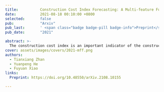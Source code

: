 ```yaml
---
title:          Construction Cost Index Forecasting: A Multi-feature Fusion Approach
date:           2021-08-18 00:10:00 +0800
selected:       false
pub:            "Arxiv"
pub_last:       ' <span class="badge badge-pill badge-info">Preprint</span>'
pub_date:       "2021"

abstract: >-
  The construction cost index is an important indicator of the construction industry. Predicting CCI has important practical significance. This paper combines information fusion with machine learning, and proposes a multi-feature fusion (MFF) module for time series forecasting. The main contribution of MFF is to improve the prediction accuracy of CCI, and propose a feature fusion framework for time series. Compared with the convolution module, the MFF module is a module that extracts certain features. Experiments have proved that the combination of MFF module and multi-layer perceptron has a relatively good prediction effect. The MFF neural network model has high prediction accuracy and prediction efficiency, which is a study of continuous attention.
cover: assets/images/covers/2021-mff.png
authors:
  - Tianxiang Zhan
  - Yuanpeng He
  - Fuyuan Xiao
links:
  Preprint: https://doi.org/10.48550/arXiv.2108.10155

---
```

